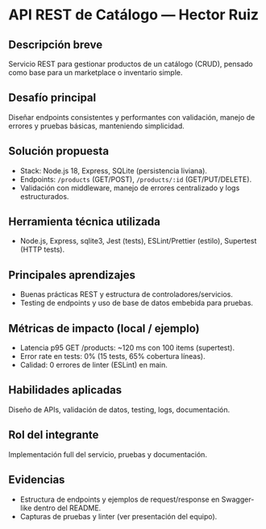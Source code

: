 # API REST de Catálogo — Hector Ruiz

## Descripción breve
Servicio REST para gestionar productos de un catálogo (CRUD), pensado como base para un marketplace o inventario simple.

## Desafío principal
Diseñar endpoints consistentes y performantes con validación, manejo de errores y pruebas básicas, manteniendo simplicidad.

## Solución propuesta
- Stack: Node.js 18, Express, SQLite (persistencia liviana).  
- Endpoints: `/products` (GET/POST), `/products/:id` (GET/PUT/DELETE).  
- Validación con middleware, manejo de errores centralizado y logs estructurados.

## Herramienta técnica utilizada
- Node.js, Express, sqlite3, Jest (tests), ESLint/Prettier (estilo), Supertest (HTTP tests).

## Principales aprendizajes
- Buenas prácticas REST y estructura de controladores/servicios.  
- Testing de endpoints y uso de base de datos embebida para pruebas.

## Métricas de impacto (local / ejemplo)
- Latencia p95 GET /products: ~120 ms con 100 items (supertest).  
- Error rate en tests: 0% (15 tests, 65% cobertura líneas).  
- Calidad: 0 errores de linter (ESLint) en main.

## Habilidades aplicadas
Diseño de APIs, validación de datos, testing, logs, documentación.

## Rol del integrante
Implementación full del servicio, pruebas y documentación.

## Evidencias
- Estructura de endpoints y ejemplos de request/response en Swagger-like dentro del README.  
- Capturas de pruebas y linter (ver presentación del equipo).
